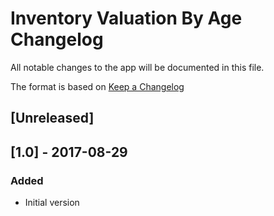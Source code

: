 # Inventory Valuation By Age Changelog
All notable changes to the app will be documented in this file.

The format is based on [Keep a Changelog](http://keepachangelog.com/en/1.0.0/)

## [Unreleased]

## [1.0] - 2017-08-29
### Added
- Initial version
